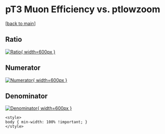 # pT3 Muon Efficiency vs. ptlowzoom

[[back to main](./)]



## Ratio

[![Ratio](../mtv/var/pT3_13_eff_ptlowzoom.png){ width=600px }](../mtv/var/pT3_13_eff_ptlowzoom.pdf)

## Numerator

[![Numerator](../mtv/num/pT3_13_eff_ptlowzoom_num0.png){ width=600px }](../mtv/num/pT3_13_eff_ptlowzoom_num0.pdf)

## Denominator

[![Denominator](../mtv/den/pT3_13_eff_ptlowzoom_den.png){ width=600px }](../mtv/den/pT3_13_eff_ptlowzoom_den.pdf)


``` {=html}
<style>
body { min-width: 100% !important; }
</style>
```
